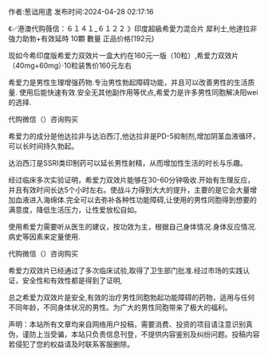 <p>作者:葱诎用遣 发布时间:2024-04-28 02:17:16</p>
<p>《✅港澳代购薇信：６１４１_６１２２ 》印度超級希愛力混合片 犀利士,他達拉非 強力助勃+有效延時 10顆 數量 正品价格(192元) </p>
									<p>现如今希印度版希爱力双效片一盒大约在160元一版（10粒）,希爱力双效片（40mg+60mg）·10粒装售价160元左右</p><p></p><p></p><p>希爱力是男性生理增强药物.专治男性勃起障碍功能，并且可以改善男性的生活质量. 使用后能快速有效.安全无其他副作用等优点,希爱力是许多男性同胞解决阳wei的选择.</p><p></p><p>代购微信（）咨询购买</p><p></p><p>希爱力的成分是他达拉非与达泊西汀,他达拉非是PD-5抑制剂,增加阴茎血液循环，可以长时间持久勃起。</p><p>达泊西汀是SSRI类印制药可以延长男性射精，从而增加性生活的时长与乐趣。</p><p></p><p>经过临床多次实验证明，希爱力双效片能够在30-60分钟吸收.开始有生理反应，并且有效时间长达5个小时左右。使战斗力得到大大的提升，主要的是它会大量增加血液进入海绵体.完全可以去弥补各种性功能障碍,让使用的男性同胞得到想要的满意度，降低生活压力，让性爱放松自如。</p><p></p><p>使用希爱力需要听从医生的建议，按功效为主，根据自己身体情况.身体反应情况.病史等因素来定量使用.</p><p></p><p>代购微信（）咨询购买</p><p></p><p></p><p>希爱力双效片已经通过了多次临床试验,取得了卫生部门批准.经过市场的实践认证，安全性和有效性都是得到了证明,</p><p></p><p>总之希爱力双效片是安全,有效的治疗男性同胞勃起功能障碍的药物，适用与任何不同年龄，不同身体状况的男性。为广大的男性同胞带来了极大的福利。</p>				声明：本站所有文章均来自网络用户投稿，需要消费、投资的项目请注意识别真伪，谨防上当受骗，本站只负责信息刊登，不提供内容鉴别及纠纷问题。投稿内容若侵犯了您的权益请及时联系客服删除。				
